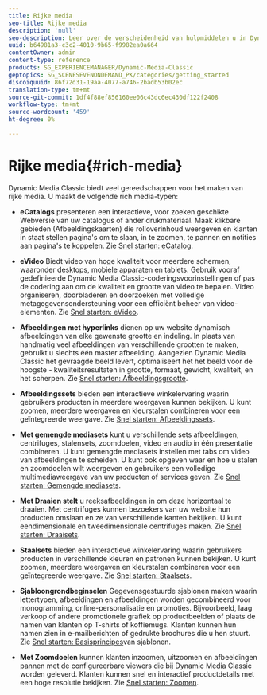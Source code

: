 ```yaml
---
title: Rijke media
seo-title: Rijke media
description: 'null'
seo-description: Leer over de verscheidenheid van hulpmiddelen u in Dynamic Media Classic kunt gebruiken om rijke media tot stand te brengen.
uuid: b64981a3-c3c2-4010-9b65-f9982ea0a664
contentOwner: admin
content-type: reference
products: SG_EXPERIENCEMANAGER/Dynamic-Media-Classic
geptopics: SG_SCENESEVENONDEMAND_PK/categories/getting_started
discoiquuid: 86f72d31-19aa-4077-a746-2badb53b02ec
translation-type: tm+mt
source-git-commit: 1df4f88ef856160ee06c43dc6ec430df122f2408
workflow-type: tm+mt
source-wordcount: '459'
ht-degree: 0%

---
```



# Rijke media{#rich-media}

Dynamic Media Classic biedt veel gereedschappen voor het maken van rijke media. U maakt de volgende rich media-typen:

* **eCatalogs** presenteren een interactieve, voor zoeken geschikte Webversie van uw catalogus of ander drukmateriaal. Maak klikbare gebieden (Afbeeldingskaarten) die rolloverinhoud weergeven en klanten in staat stellen pagina&#39;s om te slaan, in te zoomen, te pannen en notities aan pagina&#39;s te koppelen. Zie [Snel starten: eCatalog](/help/quick-start-ecatalog.md).

* **eVideo** Biedt video van hoge kwaliteit voor meerdere schermen, waaronder desktops, mobiele apparaten en tablets. Gebruik vooraf gedefinieerde Dynamic Media Classic-coderingsvoorinstellingen of pas de codering aan om de kwaliteit en grootte van video te bepalen. Video organiseren, doorbladeren en doorzoeken met volledige metagegevensondersteuning voor een efficiënt beheer van video-elementen. Zie [Snel starten: eVideo](/help/quick-start-video.md).

* **Afbeeldingen met hyperlinks** dienen op uw website dynamisch afbeeldingen van elke gewenste grootte en indeling. In plaats van handmatig veel afbeeldingen van verschillende grootten te maken, gebruikt u slechts één master afbeelding. Aangezien Dynamic Media Classic het gevraagde beeld levert, optimaliseert het het beeld voor de hoogste - kwaliteitsresultaten in grootte, formaat, gewicht, kwaliteit, en het scherpen. Zie [Snel starten: Afbeeldingsgrootte](/help/quick-start-image-sizing.md).

* **Afbeeldingssets** bieden een interactieve winkelervaring waarin gebruikers producten in meerdere weergaven kunnen bekijken. U kunt zoomen, meerdere weergaven en kleurstalen combineren voor een geïntegreerde weergave. Zie [Snel starten: Afbeeldingssets](/help/quick-start-image-sets.md).

* **Met gemengde mediasets** kunt u verschillende sets afbeeldingen, centrifuges, stalensets, zoomdoelen, video en audio in één presentatie combineren. U kunt gemengde mediasets instellen met tabs om video van afbeeldingen te scheiden. U kunt ook opgeven waar en hoe u stalen en zoomdoelen wilt weergeven en gebruikers een volledige multimediaweergave van uw producten of services geven. Zie [Snel starten: Gemengde mediasets](/help/quick-start-mixed-media-sets.md).

* **Met Draaien stelt** u reeksafbeeldingen in om deze horizontaal te draaien. Met centrifuges kunnen bezoekers van uw website hun producten omslaan en ze van verschillende kanten bekijken. U kunt eendimensionale en tweedimensionale centrifuges maken. Zie [Snel starten: Draaisets](/help/quick-start-spin-sets.md).

* **Staalsets** bieden een interactieve winkelervaring waarin gebruikers producten in verschillende kleuren en patronen kunnen bekijken. U kunt zoomen, meerdere weergaven en kleurstalen combineren voor een geïntegreerde weergave. Zie [Snel starten: Staalsets](/help/quick-start-swatch-sets.md).

* **Sjabloongrondbeginselen** Gegevensgestuurde sjablonen maken waarin lettertypen, afbeeldingen en afbeeldingen worden gecombineerd voor monogramming, online-personalisatie en promoties. Bijvoorbeeld, laag verkoop of andere promotionele grafiek op productbeelden of plaats de namen van klanten op T-shirts of koffiemugs. Klanten kunnen hun namen zien in e-mailberichten of gedrukte brochures die u hen stuurt. Zie [Snel starten: Basisprincipes](/help/quick-start-template-basics.md)van sjablonen.

* **Met Zoomdoelen** kunnen klanten inzoomen, uitzoomen en afbeeldingen pannen met de configureerbare viewers die bij Dynamic Media Classic worden geleverd. Klanten kunnen snel en interactief productdetails met een hoge resolutie bekijken. Zie [Snel starten: Zoomen](/help/quick-start-zoom.md).
